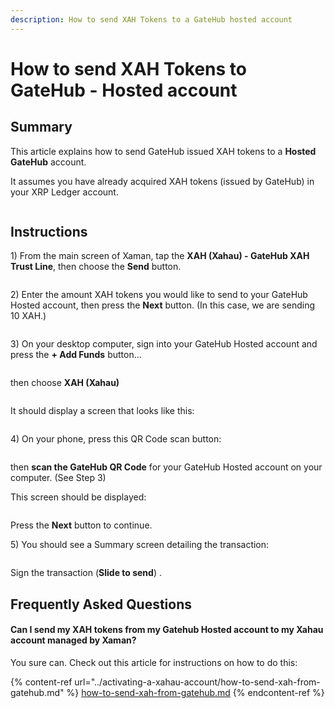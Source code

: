 ```yaml
---
description: How to send XAH Tokens to a GateHub hosted account
---
```


# How to send XAH Tokens to GateHub - Hosted account

## Summary&#x20;

This article explains how to send GateHub issued XAH tokens to a **Hosted GateHub** account.

It assumes you have already acquired XAH tokens (issued by GateHub) in your XRP Ledger account.

<figure><img src="../../.gitbook/assets/Xaman - Main Screen -2.png" alt=""><figcaption></figcaption></figure>

## Instructions

1\) From the main screen of Xaman, tap the **XAH (Xahau) - GateHub XAH Trust Line**, then choose the **Send** button.

<figure><img src="../../.gitbook/assets/Send to Gatehub - 1.png" alt=""><figcaption></figcaption></figure>

2\) Enter the amount XAH tokens you would like to send to your GateHub Hosted account, then press the **Next** button. (In this case, we are sending 10 XAH.)



<figure><img src="../../.gitbook/assets/Send to Gatehub - 2.png" alt=""><figcaption></figcaption></figure>

3\) On your desktop computer, sign into your GateHub Hosted account and press the **+ Add Funds** button...

<figure><img src="../../.gitbook/assets/Gatehub -Hosted Account - 1.png" alt=""><figcaption></figcaption></figure>

then choose **XAH (Xahau)**

<figure><img src="../../.gitbook/assets/Gatehub - Main page - 2.png" alt=""><figcaption></figcaption></figure>

It should display a screen that looks like this:

<figure><img src="../../.gitbook/assets/Send to Gatehub - 3.png" alt=""><figcaption></figcaption></figure>

4\) On your phone, press this QR Code scan button:

<figure><img src="../../.gitbook/assets/Send to Gatehub - 4.png" alt=""><figcaption></figcaption></figure>

then **scan the GateHub QR Code** for your GateHub Hosted account on your computer. (See Step 3)&#x20;

This screen should be displayed:



<figure><img src="../../.gitbook/assets/Send to Gatehub - 5.png" alt=""><figcaption></figcaption></figure>

Press the **Next** button to continue.

5\) You should see a Summary screen detailing the transaction:



<figure><img src="../../.gitbook/assets/Send to Gatehub - 6 (1).png" alt=""><figcaption></figcaption></figure>

Sign the transaction (**Slide to send**) .

## Frequently Asked Questions

#### Can I send my XAH tokens from my Gatehub Hosted account to my Xahau account managed by Xaman?

You sure can. Check out this article for instructions on how to do this:

{% content-ref url="../activating-a-xahau-account/how-to-send-xah-from-gatehub.md" %}
[how-to-send-xah-from-gatehub.md](../activating-a-xahau-account/how-to-send-xah-from-gatehub.md)
{% endcontent-ref %}

